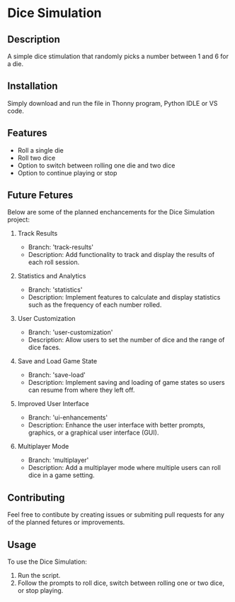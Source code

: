 # Dice Simulation

## Description
A simple dice stimulation that randomly picks a number between 1 and 6 for a die.

## Installation
Simply download and run the file in Thonny program, Python IDLE or VS code.

## Features
- Roll a single die
- Roll two dice
- Option to switch between rolling one die and two dice
- Option to continue playing or stop

## Future Fetures
Below are some of the planned enchancements for the Dice Simulation project:

1. Track Results
    - Branch: 'track-results'
    - Description: Add functionality to track and display the results of each roll session.
      
2. Statistics and Analytics
    - Branch: 'statistics'
    - Description: Implement features to calculate and display statistics such as the frequency of each number rolled.
      
3. User Customization
    - Branch: 'user-customization'
    - Description: Allow users to set the number of dice and the range of dice faces.
      
4. Save and Load Game State
    - Branch: 'save-load'
    - Description: Implement saving and loading of game states so users can resume from where they left off.
      
5. Improved User Interface
    - Branch: 'ui-enhancements'
    - Description: Enhance the user interface with better prompts, graphics, or a graphical user interface (GUI).
      
6. Multiplayer Mode
    - Branch: 'multiplayer'
    - Description: Add a multiplayer mode where multiple users can roll dice in a game setting.

## Contributing
Feel free to contibute by creating issues or submiting pull requests for any of the planned fetures or improvements.

## Usage
To use the Dice Simulation:
1. Run the script.
2. Follow the prompts to roll dice, switch between rolling one or two dice, or stop playing.